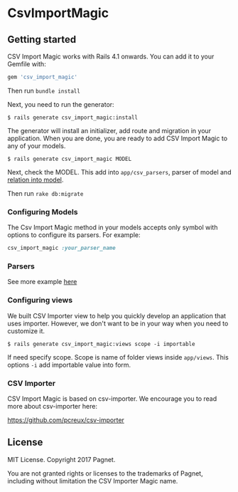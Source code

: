 # CsvImportMagic

## Getting started

CSV Import Magic works with Rails 4.1 onwards. You can add it to your Gemfile with:

```ruby
gem 'csv_import_magic'
```

Then run `bundle install`

Next, you need to run the generator:

```console
$ rails generate csv_import_magic:install
```

The generator will install an initializer, add route and migration in your application. When you are done, you are ready to add CSV Import Magic to any of your models.

```console
$ rails generate csv_import_magic MODEL
```

Next, check the MODEL. This add into `app/csv_parsers`, parser of model and [relation into model](#configuring-models).

Then run `rake db:migrate`

### Configuring Models

The Csv Import Magic method in your models accepts only symbol with options to configure its parsers. For example:

```ruby
csv_import_magic :your_parser_name
```

### Parsers

See more example [here](https://github.com/pcreux/csv-importer#usage-tldr)

### Configuring views

We built CSV Importer view to help you quickly develop an application that uses importer. However, we don't want to be in your way when you need to customize it.

```console
$ rails generate csv_import_magic:views scope -i importable
```

If need specify scope.
Scope is name of folder views inside `app/views`.
This options `-i` add importable value into form.

### CSV Importer

CSV Import Magic is based on csv-importer. We encourage you to read more about csv-importer here:

https://github.com/pcreux/csv-importer

## License

MIT License. Copyright 2017 Pagnet.

You are not granted rights or licenses to the trademarks of Pagnet, including without limitation the CSV Importer Magic name.
